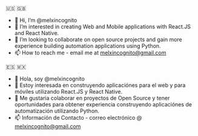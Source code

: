 🇺🇸 🇬🇧
- 👋 Hi, I’m @melxincognito
- 👀 I’m interested in creating Web and Mobile applications with React.JS and React Native. 
- 💞️ I’m looking to collaborate on open source projects and gain more experience building automation applications using Python. 
- 📫 How to reach me - email me at melxincognito@gmail.com

🇪🇸 🇲🇽
- 👋 Hola, soy @melxincognito
- 👀 Estoy interesada en construyendo aplicaciónes para el web y para móviles utilizando React.JS y React Native. 
- 💞️ Me gustaria colaborar en proyectos de Open Source y tener oportunidades para obtener experiencia construyendo aplicaciónes de automatización utilizando Python.
- 📫 Información de Contacto - correo electrónico @ melxincognito@gmail.com


